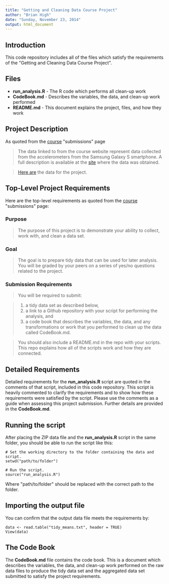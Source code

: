 ```yaml
---
title: "Getting and Cleaning Data Course Project"
author: "Brian High"
date: "Sunday, November 23, 2014"
output: html_document
---
```


## Introduction

This code repository includes all of the files which satisfy the requirements 
of the "Getting and Cleaning Data Course Project".

## Files

* **run_analysis.R** - The R code which performs all clean-up work
* **CodeBook.md** - Describes the variables, the data, and clean-up work performed
* **README.md** - This document explains the project, files, and how they work

## Project Description

As quoted from the [course](https://class.coursera.org/getdata-009/human_grading/) "submissions" page

> The data linked to from the course website represent data collected from the accelerometers from the Samsung Galaxy S smartphone. A full description is available at the [site](http://archive.ics.uci.edu/ml/datasets/Human+Activity+Recognition+Using+Smartphones) where the data was obtained.

> [Here are](https://d396qusza40orc.cloudfront.net/getdata%2Fprojectfiles%2FUCI%20HAR%20Dataset.zip) the data for the project. 

## Top-Level Project Requirements

Here are the top-level requirements as quoted from the [course](https://class.coursera.org/getdata-009/human_grading/) "submissions" page:

### Purpose

> The purpose of this project is to demonstrate your ability to collect, work with, and clean a data set. 

### Goal

> The goal is to prepare tidy data that can be used for later analysis. You will be graded by your peers on a series of yes/no questions related to the project. 

### Submission Requirements

> You will be required to submit: 

> 1. a tidy data set as described below, 
> 2. a link to a Github repository with your script for performing the 
analysis, and 
> 3. a code book that describes the variables, the data, and any transformations or work that you performed to clean up the data called CodeBook.md. 

> You should also include a README.md in the repo with your scripts. This repo explains how all of the scripts work and how they are connected.

## Detailed Requirements

Detailed requirements for the **run_analysis.R** script are quoted in the comments
of that script, included in this code repository. This script is heavily 
commented to clarify the requirements and to show how these requirements were 
satisfied by the script. Please use the comments as a guide when assessing
this project submission. Further details are provided in the **CodeBook.md**.

## Running the script

After placing the ZIP data file and the **run_analysis.R** script in the same folder, you should be able to run the script like this:


    # Set the working directory to the folder containing the data and script.
    setwd("path/to/folder")

    # Run the script.
    source("run_analysis.R")

Where "path/to/folder" should be replaced with the correct path to the folder.

## Importing the output file

You can confirm that the output data file meets the requirements by:

    data <- read.table("tidy_means.txt", header = TRUE)
    View(data)


## The Code Book

The **CodeBook.md** file contains the code book. This is a document which 
describes the variables, the data, and clean-up work performed on the raw data files to produce the tidy data set and the aggregated data set submitted to satisfy the project requirements.